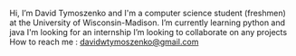 Hi, I’m David Tymoszenko and
I'm a computer science student (freshmen) at the University of Wisconsin-Madison.
I’m currently learning python and java
I'm looking for an internship
I’m looking to collaborate on any projects 
How to reach me : davidwtymoszenko@gmail.com
